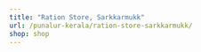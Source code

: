 ```yaml
---
title: "Ration Store, Sarkkarmukk"
url: /punalur-kerala/ration-store-sarkkarmukk/
shop: shop
---
```

